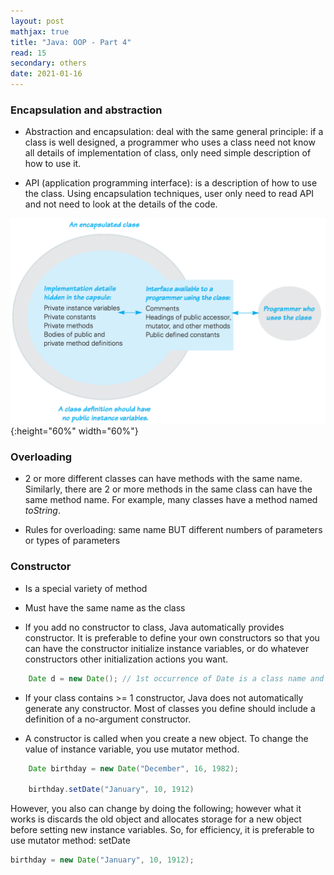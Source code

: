 ```yaml
---
layout: post
mathjax: true
title: "Java: OOP - Part 4"
read: 15
secondary: others
date: 2021-01-16
---
```

### Encapsulation and abstraction 

- Abstraction and encapsulation: deal with the same general principle: if a class is well designed, a programmer who uses a class need not know all details of implementation of class, only need simple description of how to use it. 

- API (application programming interface): is a description of how to use the class. Using encapsulation techniques, user only need to read API and not need to look at the details of the code. 

![](/sources/java4-1.png){:height="60%" width="60%"}

### Overloading

- 2 or more different classes can have methods with the same name. Similarly, there are 2 or more methods in the same class can have the same method name. For example, many classes have a method named *toString*. 

- Rules for overloading: same name BUT different numbers of parameters or types of parameters

### Constructor

- Is a special variety of method

- Must have the same name as the class

- If you add no constructor to class, Java automatically provides constructor. It is preferable to define your own constructors so that you can have the constructor initialize instance variables, or do whatever constructors other initialization actions you want. 
  
```java
    Date d = new Date(); // 1st occurrence of Date is a class name and 2nd occurrence of Date is name of a constructor. 
```

- If your class contains >= 1 constructor, Java does not automatically generate any constructor. Most of classes you define should include a definition of a no-argument constructor.

- A constructor is called when you create a new object. To change the value of instance variable, you use mutator method. 
  
```java
    Date birthday = new Date("December", 16, 1982);

    birthday.setDate("January", 10, 1912)
```

However, you also can change by doing the following; however what it works is discards the old object and allocates storage for a new object before setting new instance variables. So, for efficiency, it is preferable to use mutator method: setDate

```java
birthday = new Date("January", 10, 1912);
```





